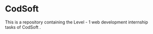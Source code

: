# CodSoft
This is a repository containing the Level - 1 web development internship tasks of CodSoft .

